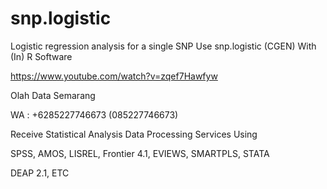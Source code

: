 # snp.logistic
Logistic regression analysis for a single SNP Use snp.logistic (CGEN) With (In) R Software

https://www.youtube.com/watch?v=zqef7Hawfyw

Olah Data Semarang

WA : +6285227746673 (085227746673)

Receive Statistical Analysis Data Processing Services Using

SPSS, AMOS, LISREL, Frontier 4.1, EVIEWS, SMARTPLS, STATA

DEAP 2.1, ETC
